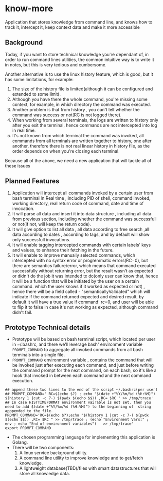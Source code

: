 # know-more
Application that stores knowledge from command line, and knows how to track it, intercept it, keep context data and make it more accessible

## Background

Today, if you want to store technical knowledge you're dependant of, in order to run command lines utilities, the common intuitive way is to write it in notes, but this is very tedious and cumbersome.

Another alternative is to use the linux history feature, which is good, but it has some limitations, for example:

1. The size of the history file is limited(although it can be configured and extended to some limit).
2. Although you have there the whole command, you're missing some context, for example,  in which directory the command was executed.
3. Another problem is that from history , you can't tell whether the command was success or not(RC is not logged there).
4. When working from several terminals, the logs are written to history only after you exit the terminal, hence commands are not intercepted into log in real time.
5. It's not known from which terminal the command was invoked, all commands from all terminals are written together to history, one after another, therefore there is not real linear history in history file, as the order depends on when you're closing each terminal.

Because all of the above, we need a new application that will tackle all of these issues

## Planned Features
1. Application will intercept all commands invoked by a certain user from bash terminal In Real time , including PID of shell, command invoked, working directory, real return code of command, date and time of invocation.
2. It will parse all data and insert it into data structure , including all data from previous section, including whether the command was successfull or not(if not, will keep the return code).
3. It will give option to list all data , all data according to free search ,all data according to dates , according to tags, and by default will show only successfull invocations.
4. It will enable tagging intercepted commands with certain labels' keys and values, to enhance their fetching in the future.
5. It will enable to improve manually selected commands, which intercepted with no syntax error or progremmatic errors(RC=0), but there are semantics failure/error, which means that command executed successfully without returning error, but the result wasn't as expected or didn't do the job it was intended to do(only user can know that, hence it will be a function that will be initiated by the user on a certain command. which the user knows if it worked as expected or not) , hence there will be a field called - "semanticallyValidated" which will indicate if the command returned expected and desired result, by default it will have a true value if command' rc=0, and user will be able to flip it to false in case it's not working as expected, although command didn't fail.


## Prototype Technical details

- Prototype will be based on bash terminal script, which located per user in ~/.bashrc, and there we'll leverage bash' environment variable `PROMPT_COMMAND`   to aggregate all invoked commands from all bash terminals into a single file.
- `PROMPT_COMMAND` environment variable , contains the command that will be invoked just after executing each command, and just before writing the command prompt for the next command, on each bash, so it's like a hook that invoked in between each command and the next command execution.

```shell
## append these two lines to the end of the script ~/.bashrc(per user)
## PROMPT_COMMAND=' RC=$(echo $?) ; echo "$(date +"%Y/%m/%d (%H:%M)") $(history 1 |cut -c 7-) $(pwdx $(echo $$)) ,RC= $RC " >> /tmp/trace'
## In case HISTTIMEFORMAT environment vairable is not set, then you need to add $(date +"%Y/%m/%d (%H:%M)") to the beginning of  string apppended to the file.
PROMPT_COMMAND='RC=$(echo $?);echo "$(history 1 |cut -c 7-) $(pwdx $(echo $$)) ,RC= $RC " >> /tmp/trace ; (echo "Environment Vars:" ;  env ; echo "End of environment variables")   >> /tmp/trace'
export PROMPT_COMMAND
```
- The chosen programming language for implementing this application is Golang.
- There will be two components:
  1. A linux service background utility.
  2. A command line utility to improve knowledge and to get/fetch knowledge.
  3. A lightweight database(TBD)/files with smart datastructures that will store all knowledge data.
